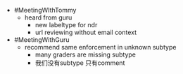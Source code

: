 - #MeetingWIthTommy
	- heard from guru
		- new labeltype for ndr
		- url reviewing without email context
- #MeetingWithGuru
	- recommend same enforcement in unknown subtype
		- many graders are missing subtype
		- 我们没有subtype 只有comment